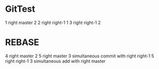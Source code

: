 # GitTest
1 right		master		2
2 right		right-1		1
3 right		right-1		2
# REBASE
4 right		master		2
5 right		master		3	simultaneous commit with right right-1
5 right		right-1		3	simultaneous add with right master
